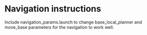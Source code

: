 # Navigation instructions
Include navigation_params.launch to change base_local_planner and move_base parameters for the navigation to work well.

